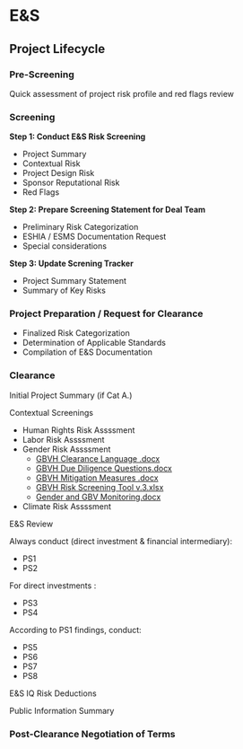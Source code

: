 # E&S

## Project Lifecycle

### Pre-Screening

Quick assessment of project risk profile and red flags review

### Screening

**Step 1: Conduct E&S Risk Screening**

- Project Summary
- Contextual Risk
- Project Design Risk
- Sponsor Reputational Risk
- Red Flags

**Step 2: Prepare Screening Statement for Deal Team**

- Preliminary Risk Categorization
- ESHIA / ESMS Documentation Request
- Special considerations

**Step 3: Update Screning Tracker**

- Project Summary Statement
- Summary of Key Risks

### Project Preparation / Request for Clearance

- Finalized Risk Categorization
- Determination of Applicable Standards
- Compilation of E&S Documentation

### Clearance

Initial Project Summary (if Cat A.)

Contextual Screenings
  * Human Rights Risk Assssment
  * Labor Risk Assssment
  * Gender Risk Assssment
    - [GBVH Clearance Language .docx](https://dfcgov.sharepoint.com/sites/ENVandSOCJOINTResources/Shared%20Documents/E%26S%20Policies%20and%20Procedures/07.%20GBVH%20%26%20Gender%20Risk/DFC%20GBVH%20Tools/GBVH%20Clearance%20Language%20.docx)
    - [GBVH Due Diligence Questions.docx](https://dfcgov.sharepoint.com/sites/ENVandSOCJOINTResources/Shared%20Documents/E%26S%20Policies%20and%20Procedures/07.%20GBVH%20%26%20Gender%20Risk/DFC%20GBVH%20Tools/GBVH%20Due%20Diligence%20Questions.docx)
    - [GBVH Mitigation Measures .docx](https://dfcgov.sharepoint.com/sites/ENVandSOCJOINTResources/Shared%20Documents/E%26S%20Policies%20and%20Procedures/07.%20GBVH%20%26%20Gender%20Risk/DFC%20GBVH%20Tools/GBVH%20Mitigation%20Measures%20.docx)
    - [GBVH Risk Screening Tool v.3.xlsx](https://dfcgov.sharepoint.com/sites/ENVandSOCJOINTResources/Shared%20Documents/E%26S%20Policies%20and%20Procedures/07.%20GBVH%20%26%20Gender%20Risk/DFC%20GBVH%20Tools/GBVH%20Risk%20Screening%20Tool%20v.3.xlsx)
    - [Gender and GBV Monitoring.docx](https://dfcgov.sharepoint.com/sites/ENVandSOCJOINTResources/Shared%20Documents/E%26S%20Policies%20and%20Procedures/07.%20GBVH%20%26%20Gender%20Risk/DFC%20GBVH%20Tools/Gender%20and%20GBV%20Monitoring.docx)
  * Climate Risk Assssment

E&S Review

Always conduct (direct investment & financial intermediary):

  - PS1
  - PS2

For direct investments :

  - PS3
  - PS4

According to PS1 findings, conduct:

  - PS5
  - PS6
  - PS7
  - PS8

E&S IQ Risk Deductions

Public Information Summary
    
### Post-Clearance Negotiation of Terms


